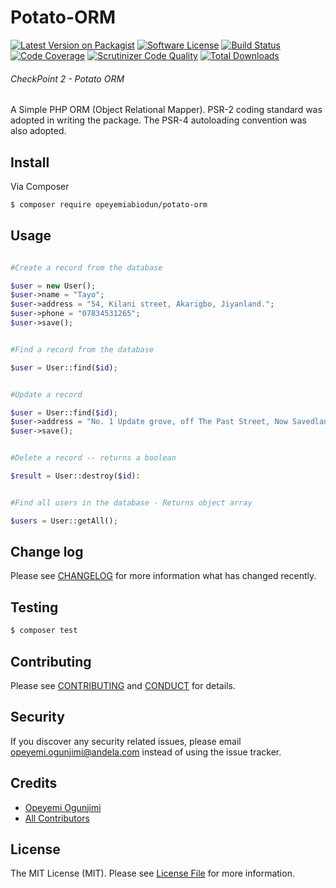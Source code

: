 # Potato-ORM

[![Latest Version on Packagist](https://img.shields.io/badge/packagist-v1.0.0-orange.svg)](https://packagist.org/packages/opeyemiabiodun/potato-orm)
[![Software License][ico-license]](LICENSE.md)
[![Build Status](https://travis-ci.org/andela-oogunjimi/Potato-ORM.svg?branch=master)](https://travis-ci.org/andela-oogunjimi/Potato-ORM)
[![Code Coverage](https://scrutinizer-ci.com/g/andela-oogunjimi/Potato-ORM/badges/coverage.png?b=master)](https://scrutinizer-ci.com/g/andela-oogunjimi/Potato-ORM/?branch=master)
[![Scrutinizer Code Quality](https://scrutinizer-ci.com/g/andela-oogunjimi/Potato-ORM/badges/quality-score.png?b=master)](https://scrutinizer-ci.com/g/andela-oogunjimi/Potato-ORM/?branch=master)
[![Total Downloads][ico-downloads]][link-downloads]

###### CheckPoint 2 - Potato ORM
A Simple PHP ORM (Object Relational Mapper). PSR-2 coding standard was adopted in writing the package. The PSR-4 autoloading convention was also adopted.

## Install

Via Composer

``` bash
$ composer require opeyemiabiodun/potato-orm
```

## Usage

``` php

#Create a record from the database

$user = new User();
$user->name = "Tayo";
$user->address = "54, Kilani street, Akarigbo, Jiyanland.";
$user->phone = "07834531265";
$user->save();


#Find a record from the database

$user = User::find($id);


#Update a record

$user = User::find($id);
$user->address = "No. 1 Update grove, off The Past Street, Now Savedland.";
$user->save();


#Delete a record -- returns a boolean

$result = User::destroy($id):


#Find all users in the database - Returns object array

$users = User::getAll();

```

## Change log

Please see [CHANGELOG](CHANGELOG.md) for more information what has changed recently.

## Testing

``` bash
$ composer test
```

## Contributing

Please see [CONTRIBUTING](CONTRIBUTING.md) and [CONDUCT](CONDUCT.md) for details.

## Security

If you discover any security related issues, please email opeyemi.ogunjimi@andela.com instead of using the issue tracker.

## Credits

- [Opeyemi Ogunjimi][link-author]
- [All Contributors][link-contributors]

## License

The MIT License (MIT). Please see [License File](LICENSE.md) for more information.

[ico-version]: https://img.shields.io/packagist/v/opeyemiabiodun/potato-orm.svg?style=flat-square
[ico-license]: https://img.shields.io/badge/license-MIT-brightgreen.svg?style=flat-square
[ico-travis]: https://img.shields.io/travis/andela-oogunjimi/Potato-ORM/master.svg?style=flat-square
[ico-scrutinizer]: https://img.shields.io/scrutinizer/coverage/g/andela-oogunjimi/Potato-ORM.svg?style=flat-square
[ico-code-quality]: https://img.shields.io/scrutinizer/g/andela-oogunjimi/Potato-ORM.svg?style=flat-square
[ico-downloads]: https://img.shields.io/packagist/dt/opeyemiabiodun/potato-orm.svg?style=flat-square

[link-packagist]: https://packagist.org/packages/opeyemiabiodun/potato-orm
[link-travis]: https://travis-ci.org/andela-oogunjimi/Potato-ORM
[link-scrutinizer]: https://scrutinizer-ci.com/g/andela-oogunjimi/Potato-ORM/code-structure
[link-code-quality]: https://scrutinizer-ci.com/g/andela-oogunjimi/Potato-ORM
[link-downloads]: https://packagist.org/packages/opeyemiabiodun/potato-orm
[link-author]: https://github.com/andela-oogunjimi
[link-contributors]: ../../contributors
